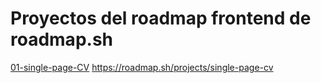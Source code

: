# Proyectos del roadmap frontend de roadmap.sh

<a href='/01-single-page-CV/'>01-single-page-CV</a>
https://roadmap.sh/projects/single-page-cv
